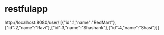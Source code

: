 # restfulapp

http://localhost:8080/user/
    [{"id":1,"name":"RedMart"},{"id":2,"name":"Ravi"},{"id":3,"name":"Shashank"},{"id":4,"name":"Shasi"}]]
